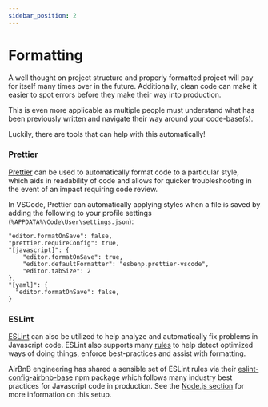 ```yaml
---
sidebar_position: 2
---
```


# Formatting

A well thought on project structure and properly formatted project will pay for itself many times over in the future. Additionally, clean code can make it easier to spot errors before they make their way into production.

This is even more applicable as multiple people must understand what has been previously written and navigate their way around your code-base(s). 

Luckily, there are tools that can help with this automatically!

### Prettier

[Prettier](https://prettier.io/) can be used to automatically format code to a particular style, which aids in readability of code and allows for quicker troubleshooting in the event of an impact requiring code review.

In VSCode, Prettier can automatically applying styles when a file is saved by adding the following to your profile settings (`%APPDATA%\Code\User\settings.json`):

```
"editor.formatOnSave": false,
"prettier.requireConfig": true,
"[javascript]": {
    "editor.formatOnSave": true,
    "editor.defaultFormatter": "esbenp.prettier-vscode",
    "editor.tabSize": 2
},
"[yaml]": {
  "editor.formatOnSave": false,
}
```

### ESLint

[ESLint](https://eslint.org/) can also be utilized to help analyze and automatically fix problems in Javascript code. ESLint also supports many [rules](https://eslint.org/docs/rules/) to help detect optimized ways of doing things, enforce best-practices and assist with formatting.

AirBnB engineering has shared a sensible set of ESLint rules via their [eslint-config-airbnb-base](https://www.npmjs.com/package/eslint-config-airbnb-base) npm package which follows many industry best practices for Javascript code in production. See the [Node.js section](./node-js.md) for more information on this setup.
